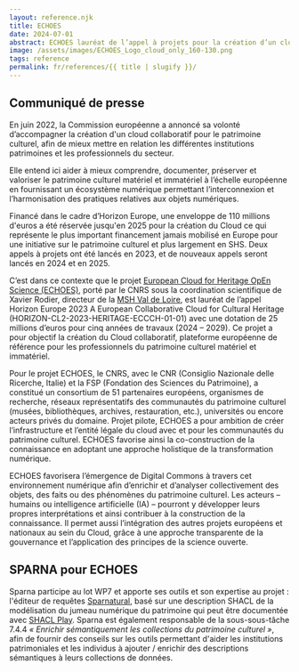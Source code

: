 ```yaml
---
layout: reference.njk
title: ECHOES
date: 2024-07-01
abstract: ECHOES lauréat de l’appel à projets pour la création d’un cloud collaboratif européen pour le patrimoine culturel.
image: /assets/images/ECHOES_Logo_cloud_only_160-130.png
tags: reference
permalink: fr/references/{{ title | slugify }}/
---
```


## Communiqué de presse

En juin 2022, la Commission européenne a annoncé sa volonté d’accompagner la création d'un cloud collaboratif pour le patrimoine culturel, afin de mieux mettre en relation les différentes institutions patrimoines et les professionnels du secteur.

Elle entend ici aider à mieux comprendre, documenter, préserver et valoriser le patrimoine culturel matériel et immatériel à l’échelle européenne en fournissant un écosystème numérique permettant l’interconnexion et l’harmonisation des pratiques relatives aux objets numériques.

Financé dans le cadre d’Horizon Europe, une enveloppe de 110 millions d'euros a été réservée jusqu'en 2025 pour la création du Cloud ce qui représente le plus important financement jamais mobilisé en Europe pour une initiative sur le patrimoine culturel et plus largement en SHS. Deux appels à projets ont été lancés en 2023, et de nouveaux appels seront lancés en 2024 et en 2025.

C’est dans ce contexte que le projet [European Cloud for Heritage OpEn Science (ECHOES)](https://www.echoes-eccch.eu/), porté par le CNRS sous la coordination scientifique de Xavier Rodier, directeur de la [MSH Val de Loire](https://www.msh-vdl.fr/), est lauréat de l’appel Horizon Europe 2023 A European Collaborative Cloud for Cultural Heritage (HORIZON-CL2-2023-HERITAGE-ECCCH-01-01) avec une dotation de 25 millions d’euros pour cinq années de travaux (2024 – 2029). Ce projet a pour objectif la création du Cloud collaboratif, plateforme européenne de référence pour les professionnels du patrimoine culturel matériel et immatériel.

Pour le projet ECHOES, le CNRS, avec le CNR (Consiglio Nazionale delle Ricerche, Italie) et la FSP (Fondation des Sciences du Patrimoine), a constitué un consortium de 51 partenaires européens, organismes de recherche, réseaux représentatifs des communautés du patrimoine culturel (musées, bibliothèques, archives, restauration, etc.), universités ou encore acteurs privés du domaine. Projet pilote, ECHOES a pour ambition de créer l’infrastructure et l’entité légale du cloud avec et pour les communautés du patrimoine culturel. ECHOES favorise ainsi la co-construction de la connaissance en adoptant une approche holistique de la transformation numérique.

ECHOES favorisera l’émergence de Digital Commons à travers cet environnement numérique afin d’enrichir et d’analyser collectivement des objets, des faits ou des phénomènes du patrimoine culturel. Les acteurs – humains ou intelligence artificielle (IA) – pourront y développer leurs propres interprétations et ainsi contribuer à la construction de la connaissance. Il permet aussi l’intégration des autres projets européens et nationaux au sein du Cloud, grâce à une approche transparente de la gouvernance et l’application des principes de la science ouverte.


## SPARNA pour ECHOES

Sparna participe au lot WP7 et apporte ses outils et son expertise au projet : l'éditeur de requêtes [Sparnatural](https://sparnatural.eu/), basé sur une description SHACL de la modélisation du jumeau numérique du patrimoine qui peut être documentée avec [SHACL Play](https://shacl-play.sparna.fr/play/). Sparna est également responsable de la sous-sous-tâche 7.4.4 _« Enrichir sémantiquement les collections du patrimoine culturel »_, afin de fournir des conseils sur les outils permettant d'aider les institutions patrimoniales et les individus à ajouter / enrichir des descriptions sémantiques à leurs collections de données.